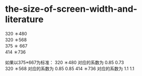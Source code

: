 # the-size-of-screen-width-and-literature
320 ＊480    
320 ＊568  
375 ＊ 667  
414 ＊736  

如果以375*667为标准：
320 ＊480 对应的系数为 0.85 0.73  
320 ＊568 对应的系数为 0.85 0.85
414 ＊736 对应的系数为 1.1  1.1
